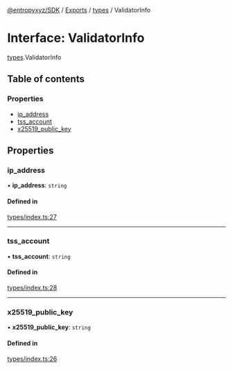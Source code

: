 [@entropyxyz/SDK](../README.md) / [Exports](../modules.md) / [types](../modules/types.md) / ValidatorInfo

# Interface: ValidatorInfo

[types](../modules/types.md).ValidatorInfo

## Table of contents

### Properties

- [ip\_address](types.ValidatorInfo.md#ip_address)
- [tss\_account](types.ValidatorInfo.md#tss_account)
- [x25519\_public\_key](types.ValidatorInfo.md#x25519_public_key)

## Properties

### ip\_address

• **ip\_address**: `string`

#### Defined in

[types/index.ts:27](https://github.com/entropyxyz/SDK/blob/1c426d7/src/types/index.ts#L27)

___

### tss\_account

• **tss\_account**: `string`

#### Defined in

[types/index.ts:28](https://github.com/entropyxyz/SDK/blob/1c426d7/src/types/index.ts#L28)

___

### x25519\_public\_key

• **x25519\_public\_key**: `string`

#### Defined in

[types/index.ts:26](https://github.com/entropyxyz/SDK/blob/1c426d7/src/types/index.ts#L26)
